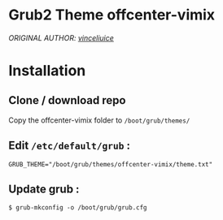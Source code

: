 # Grub2 Theme offcenter-vimix
###### ORIGINAL AUTHOR: [vinceliuice](http://gnome-look.org/content/show.php/Grub-themes-vimix?content=169954)

# Installation
## Clone / download repo
Copy the offcenter-vimix folder to ```/boot/grub/themes/```

## Edit ```/etc/default/grub``` :
```shell
GRUB_THEME="/boot/grub/themes/offcenter-vimix/theme.txt"
```

## Update grub :
```shell
$ grub-mkconfig -o /boot/grub/grub.cfg
```
